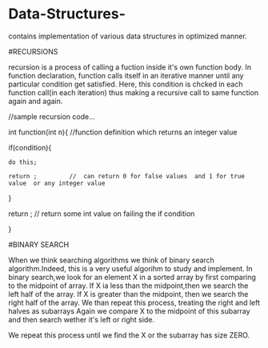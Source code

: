 # Data-Structures-
contains implementation of various data structures in optimized manner.



#RECURSIONS

recursion is a process of calling a fuction inside it's own function body.
In function declaration, function calls itself in an iterative manner until any particular condition
get satisfied.
Here, this condition is chcked in each function call(in each iteration) thus making a recursive call
to same function again and again. 

//sample recursion code...

int function(int n){   //function definition which returns an integer value

  if(condition){
  
    do this;
    
    return ;         //  can return 0 for false values  and 1 for true value  or any integer value
    
  }
  
  return ;            // return some int value on failing the if condition
  
}



#BINARY SEARCH

When we think searching algorithms we think of binary search algorithm.Indeed, this is a very useful
algorihm to study and implement.
In binary search,we look for an element X in a sorted array by first comparing to the midpoint of 
array. If X ia less than the midpoint,then we search the left half of the array. If X is greater than the
midpoint, then we search the right half of the array.
We than repeat this process, treating the right and left halves as subarrays Again we compare X to the 
midpoint of this subarray and then search wether it's left or right side. 

We repeat this process until we find the X or the subarray has size ZERO.
